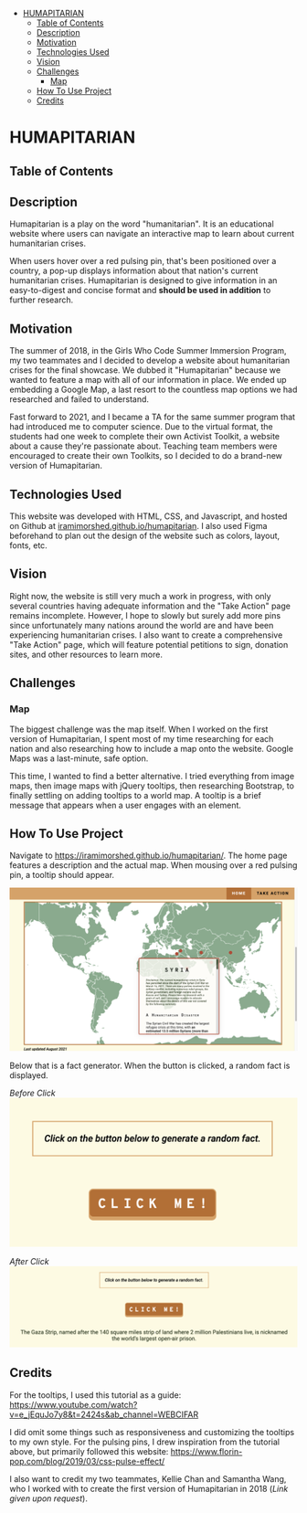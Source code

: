 
- [HUMAPITARIAN](#humapitarian)
  - [Table of Contents](#table-of-contents)
  - [Description](#description)
  - [Motivation](#motivation)
  - [Technologies Used](#technologies-used)
  - [Vision](#vision)
  - [Challenges](#challenges)
    - [Map](#map)
  - [How To Use Project](#how-to-use-project)
  - [Credits](#credits)
# HUMAPITARIAN 

## Table of Contents

## Description 
Humapitarian is a play on the word "humanitarian". It is an educational website where users can navigate an interactive map to learn about current humanitarian crises. 

When users hover over a red pulsing pin, that's been positioned over a country, a pop-up displays information about that nation's current humanitarian crises. Humapitarian is designed to give information in an easy-to-digest and concise format and **should be used in addition** to further research. 

## Motivation 
The summer of 2018, in the Girls Who Code Summer Immersion Program, my two teammates and I decided to develop a website about humanitarian crises for the final showcase. We dubbed it "Humapitarian" because we wanted to feature a map with all of our information in place. We ended up embedding a Google Map, a last resort to the countless map options we had researched and failed to understand. 

Fast forward to 2021, and I became a TA for the same summer program that had introduced me to computer science. Due to the virtual format, the students had one week to complete their own Activist Toolkit, a website about a cause they're passionate about. Teaching team members were encouraged to create their own Toolkits, so I decided to do a brand-new version of Humapitarian. 

## Technologies Used
This website was developed with HTML, CSS, and Javascript, and hosted on Github at [iramimorshed.github.io/humapitarian](https://iramimorshed.github.io/humapitarian/). I also used Figma beforehand to plan out the design of the website such as colors, layout, fonts, etc. 

## Vision 
Right now, the website is still very much a work in progress, with only several countries having adequate information and the "Take Action" page remains incomplete. However, I hope to slowly but surely add more pins since unfortunately many nations around the world are and have been experiencing humanitarian crises. I also want to create a comprehensive "Take Action" page, which will feature potential petitions to sign, donation sites, and other resources to learn more. 

## Challenges
### Map
The biggest challenge was the map itself. When I worked on the first version of Humapitarian, I spent most of my time researching for each nation and also researching how to include a map onto the website. Google Maps was a last-minute, safe option. 

This time, I wanted to find a better alternative. I tried everything from image maps, then image maps with jQuery tooltips, then researching Bootstrap, to finally settling on adding tooltips to a world map. A tooltip is a brief message that appears when a user engages with an element. 

## How To Use Project
Navigate to https://iramimorshed.github.io/humapitarian/. The home page features a description and the actual map. When mousing over a red pulsing pin, a tooltip should appear. 

![A screenshot showing what happens when a pin is moused over.](screenshot-map.png)

Below that is a fact generator. When the button is clicked, a random fact is displayed. 

*Before Click*
![A screenshot showing the button before it's clicked.](fact-gen-before.png)

*After Click*
![A screenshot showing the button and the fact after it's clicked.](fact-gen-after.png)

## Credits
For the tooltips, I used this tutorial as a guide: https://www.youtube.com/watch?v=e_jEquJo7y8&t=2424s&ab_channel=WEBCIFAR

I did omit some things such as responsiveness and customizing the tooltips to my own style. For the pulsing pins, I drew inspiration from the tutorial above, but primarily followed this website: https://www.florin-pop.com/blog/2019/03/css-pulse-effect/

I also want to credit my two teammates, Kellie Chan and Samantha Wang, who I worked with to create the first version of Humapitarian in 2018 (*Link given upon request*). 

